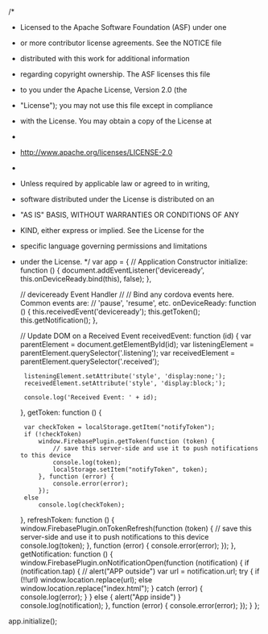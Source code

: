 /*
 * Licensed to the Apache Software Foundation (ASF) under one
 * or more contributor license agreements.  See the NOTICE file
 * distributed with this work for additional information
 * regarding copyright ownership.  The ASF licenses this file
 * to you under the Apache License, Version 2.0 (the
 * "License"); you may not use this file except in compliance
 * with the License.  You may obtain a copy of the License at
 *
 * http://www.apache.org/licenses/LICENSE-2.0
 *
 * Unless required by applicable law or agreed to in writing,
 * software distributed under the License is distributed on an
 * "AS IS" BASIS, WITHOUT WARRANTIES OR CONDITIONS OF ANY
 * KIND, either express or implied.  See the License for the
 * specific language governing permissions and limitations
 * under the License.
 */
var app = {
    // Application Constructor
    initialize: function () {
        document.addEventListener('deviceready', this.onDeviceReady.bind(this), false);
    },

    // deviceready Event Handler
    //
    // Bind any cordova events here. Common events are:
    // 'pause', 'resume', etc.
    onDeviceReady: function () {
        this.receivedEvent('deviceready');
        this.getToken();
        this.getNotification();
    },

    // Update DOM on a Received Event
    receivedEvent: function (id) {
        var parentElement = document.getElementById(id);
        var listeningElement = parentElement.querySelector('.listening');
        var receivedElement = parentElement.querySelector('.received');

        listeningElement.setAttribute('style', 'display:none;');
        receivedElement.setAttribute('style', 'display:block;');

        console.log('Received Event: ' + id);
    },
    getToken: function () {

        var checkToken = localStorage.getItem("notifyToken");
        if (!checkToken)
            window.FirebasePlugin.getToken(function (token) {
                // save this server-side and use it to push notifications to this device
                console.log(token);
                localStorage.setItem("notifyToken", token);
            }, function (error) {
                console.error(error);
            });
        else
            console.log(checkToken);
    },
    refreshToken: function () {
        window.FirebasePlugin.onTokenRefresh(function (token) {
            // save this server-side and use it to push notifications to this device
            console.log(token);
        }, function (error) {
            console.error(error);
        });
    },
    getNotification: function () {
        window.FirebasePlugin.onNotificationOpen(function (notification) {
            if (notification.tap) {
                // alert("APP outside")
                var url = notification.url;
                try {
                    if (!!url)
                        window.location.replace(url);
                    else
                        window.location.replace("index.html");
                } catch (error) {
                    console.log(error);
                }
            }
            else {
                alert("App inside")
            }
            console.log(notification);
        }, function (error) {
            console.error(error);
        });
    }
};

app.initialize();
